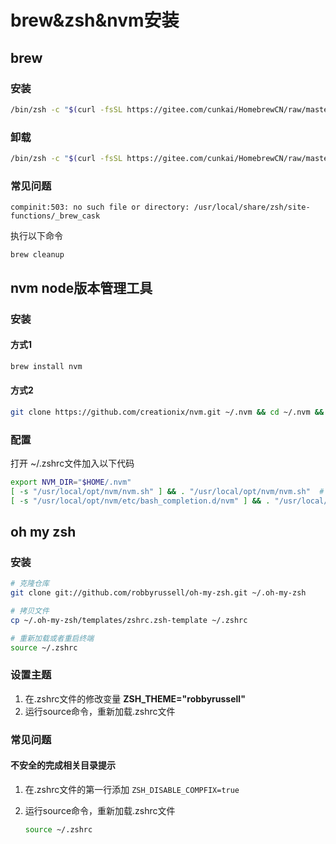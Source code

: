 # brew&zsh&nvm安装

## brew

### 安装

``` bash
/bin/zsh -c "$(curl -fsSL https://gitee.com/cunkai/HomebrewCN/raw/master/Homebrew.sh)"
```

### 卸载
``` bash
/bin/zsh -c "$(curl -fsSL https://gitee.com/cunkai/HomebrewCN/raw/master/HomebrewUninstall.sh)"
```

### 常见问题

```
compinit:503: no such file or directory: /usr/local/share/zsh/site-functions/_brew_cask
```

执行以下命令

```
brew cleanup
```

## nvm node版本管理工具

### 安装

#### 方式1
``` bash
brew install nvm
```

#### 方式2
``` bash
git clone https://github.com/creationix/nvm.git ~/.nvm && cd ~/.nvm && git checkout git describe --abbrev=0 --tags
```

### 配置

打开 ~/.zshrc文件加入以下代码

``` bash
export NVM_DIR="$HOME/.nvm"
[ -s "/usr/local/opt/nvm/nvm.sh" ] && . "/usr/local/opt/nvm/nvm.sh"  # This loads nvm
[ -s "/usr/local/opt/nvm/etc/bash_completion.d/nvm" ] && . "/usr/local/opt/nvm/etc/bash_completion.d/nvm"  # This loads nvm bash_completion
```

## oh my zsh

### 安装

``` bash
# 克隆仓库
git clone git://github.com/robbyrussell/oh-my-zsh.git ~/.oh-my-zsh

# 拷贝文件
cp ~/.oh-my-zsh/templates/zshrc.zsh-template ~/.zshrc

# 重新加载或者重启终端
source ~/.zshrc
```
### 设置主题
1. 在.zshrc文件的修改变量 **ZSH_THEME="robbyrussell"**
2. 运行source命令，重新加载.zshrc文件

### 常见问题

#### 不安全的完成相关目录提示

1. 在.zshrc文件的第一行添加 `ZSH_DISABLE_COMPFIX=true`

2. 运行source命令，重新加载.zshrc文件

   ```bash
   source ~/.zshrc
   ```
